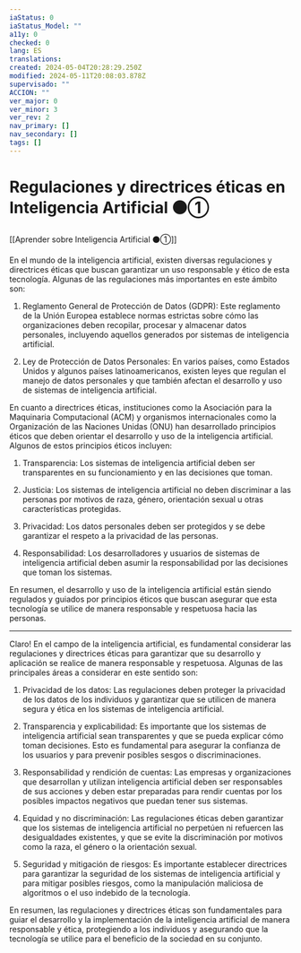 ```yaml
---
iaStatus: 0
iaStatus_Model: ""
a11y: 0
checked: 0
lang: ES
translations: 
created: 2024-05-04T20:28:29.250Z
modified: 2024-05-11T20:08:03.878Z
supervisado: ""
ACCION: ""
ver_major: 0
ver_minor: 3
ver_rev: 2
nav_primary: []
nav_secondary: []
tags: []
---
```

# Regulaciones y directrices éticas en Inteligencia Artificial ⚫①

[[Aprender sobre Inteligencia Artificial ⚫①]]

En el mundo de la inteligencia artificial, existen diversas regulaciones y directrices éticas que buscan garantizar un uso responsable y ético de esta tecnología. Algunas de las regulaciones más importantes en este ámbito son:

1. Reglamento General de Protección de Datos (GDPR): Este reglamento de la Unión Europea establece normas estrictas sobre cómo las organizaciones deben recopilar, procesar y almacenar datos personales, incluyendo aquellos generados por sistemas de inteligencia artificial.

2. Ley de Protección de Datos Personales: En varios países, como Estados Unidos y algunos países latinoamericanos, existen leyes que regulan el manejo de datos personales y que también afectan el desarrollo y uso de sistemas de inteligencia artificial.

En cuanto a directrices éticas, instituciones como la Asociación para la Maquinaria Computacional (ACM) y organismos internacionales como la Organización de las Naciones Unidas (ONU) han desarrollado principios éticos que deben orientar el desarrollo y uso de la inteligencia artificial. Algunos de estos principios éticos incluyen:

1. Transparencia: Los sistemas de inteligencia artificial deben ser transparentes en su funcionamiento y en las decisiones que toman.

2. Justicia: Los sistemas de inteligencia artificial no deben discriminar a las personas por motivos de raza, género, orientación sexual u otras características protegidas.

3. Privacidad: Los datos personales deben ser protegidos y se debe garantizar el respeto a la privacidad de las personas.

4. Responsabilidad: Los desarrolladores y usuarios de sistemas de inteligencia artificial deben asumir la responsabilidad por las decisiones que toman los sistemas.

En resumen, el desarrollo y uso de la inteligencia artificial están siendo regulados y guiados por principios éticos que buscan asegurar que esta tecnología se utilice de manera responsable y respetuosa hacia las personas.

---

Claro! En el campo de la inteligencia artificial, es fundamental considerar las regulaciones y directrices éticas para garantizar que su desarrollo y aplicación se realice de manera responsable y respetuosa. Algunas de las principales áreas a considerar en este sentido son:

1. Privacidad de los datos: Las regulaciones deben proteger la privacidad de los datos de los individuos y garantizar que se utilicen de manera segura y ética en los sistemas de inteligencia artificial.

2. Transparencia y explicabilidad: Es importante que los sistemas de inteligencia artificial sean transparentes y que se pueda explicar cómo toman decisiones. Esto es fundamental para asegurar la confianza de los usuarios y para prevenir posibles sesgos o discriminaciones.

3. Responsabilidad y rendición de cuentas: Las empresas y organizaciones que desarrollan y utilizan inteligencia artificial deben ser responsables de sus acciones y deben estar preparadas para rendir cuentas por los posibles impactos negativos que puedan tener sus sistemas.

4. Equidad y no discriminación: Las regulaciones éticas deben garantizar que los sistemas de inteligencia artificial no perpetúen ni refuercen las desigualdades existentes, y que se evite la discriminación por motivos como la raza, el género o la orientación sexual.

5. Seguridad y mitigación de riesgos: Es importante establecer directrices para garantizar la seguridad de los sistemas de inteligencia artificial y para mitigar posibles riesgos, como la manipulación maliciosa de algoritmos o el uso indebido de la tecnología.

En resumen, las regulaciones y directrices éticas son fundamentales para guiar el desarrollo y la implementación de la inteligencia artificial de manera responsable y ética, protegiendo a los individuos y asegurando que la tecnología se utilice para el beneficio de la sociedad en su conjunto.
